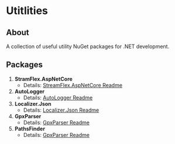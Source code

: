 # Utitlities

## About
A collection of useful utility NuGet packages for .NET development.

## Packages
1. **StramFlex.AspNetCore**  
   - Details: [StreamFlex.AspNetCore Readme](https://github.com/joe97z/Utitlites/blob/master/AspNetCore.FileStreamer/Readme.md)
2. **AutoLogger**  
   - Details: [AutoLogger Readme](https://github.com/joe97z/Utitlites/blob/master/AutoLog/README.md)
3. **Localizer.Json**  
   - Details: [Localizer.Json Readme](https://github.com/joe97z/Utitlites/tree/master/JsonLocalizer/README.md)
4. **GpxParser**  
   - Details: [GpxParser Readme](https://github.com/joe97z/Utitlites/tree/master/GPXFileReader/README.md)
5. **PathsFinder**  
   - Details: [GpxParser Readme](https://github.com/joe97z/Utitlites/tree/master/PathsFinder/README.md)
